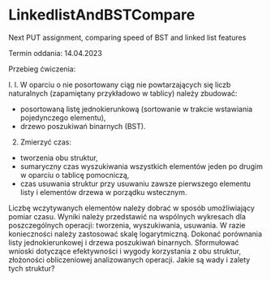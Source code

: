 # LinkedlistAndBSTCompare
Next PUT assignment, comparing speed of BST and linked list features


Termin oddania: 14.04.2023

Przebieg ćwiczenia:

I.
l. W oparciu o nie posortowany ciąg nie powtarzających się liczb naturalnych (zapamiętany przykładowo w tablicy) należy zbudować:

- posortowaną listę jednokierunkową (sortowanie w trakcie wstawiania pojedynczego elementu),
- drzewo poszukiwań binarnych (BST).

2. Zmierzyć czas:
- tworzenia obu struktur,
- sumaryczny czas wyszukiwania wszystkich elementów jeden po drugim w oparciu o tablicę pomocniczą,
- czas usuwania struktur przy usuwaniu zawsze pierwszego elementu listy i elementów drzewa w porządku wstecznym.

Liczbę wczytywanych elementów należy dobrać w sposób umożliwiający pomiar czasu.
Wyniki należy przedstawić na wspólnych wykresach dla poszczególnych operacji: tworzenia, wyszukiwania, usuwania.
W razie konieczności należy zastosować skalę logarytmiczną.
Dokonać porównania listy jednokierunkowej i drzewa poszukiwań binarnych.
Sformułować wnioski dotyczące efektywności i wygody korzystania z obu struktur, złożoności obliczeniowej analizowanych operacji.
Jakie są wady i zalety tych struktur? 
